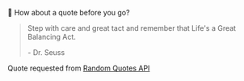 📣 How about a quote before you go?

> Step with care and great tact and remember that Life's a Great Balancing Act.
>
> <p>- Dr. Seuss</p>

Quote requested from [Random Quotes API](https://github.com/lukePeavey/quotable)
